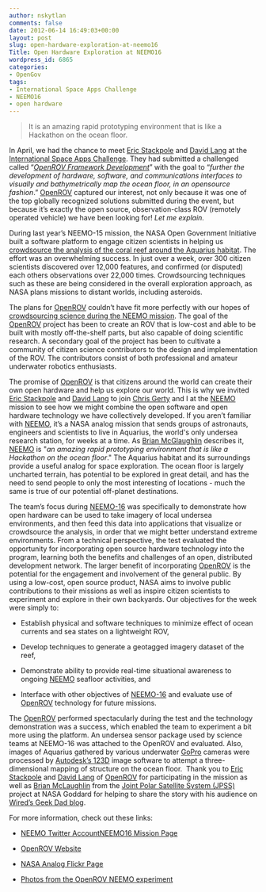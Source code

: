 ```yaml
---
author: nskytlan
comments: false
date: 2012-06-14 16:49:03+00:00
layout: post
slug: open-hardware-exploration-at-neemo16
Title: Open Hardware Exploration at NEEMO16
wordpress_id: 6865
categories:
- OpenGov
tags:
- International Space Apps Challenge
- NEEMO16
- open hardware
---
```


> It is an amazing rapid prototyping environment that is like a Hackathon on the ocean floor.





In April, we had the chance to meet [Eric Stackpole](http://twitter.com/#!/Eerrp) and [David Lang](http://twitter.com/#!/davidtlang) at the [International Space Apps Challenge](http://spaceappschallenge.org). They had submitted a challenged called “_[OpenROV Framework Development](http://spaceappschallenge.org/challenge/openrov-framework-development)_” with the goal to “_further the development of hardware, software, and communications interfaces to visually and bathymetrically map the ocean floor, in an opensource fashion_.” [OpenROV](http://openrov.com/) captured our interest, not only because it was one of the top globally recognized solutions submitted during the event, but because it’s exactly the open source, observation-class ROV (remotely operated vehicle) we have been looking for! _Let me explain._

During last year’s NEEMO-15 mission, the NASA Open Government Initiative built a software platform to engage citizen scientists in helping us [crowdsource the analysis of the coral reef around the Aquarius habitat](http://open.nasa.gov/blog/2011/11/01/a-standing-army-of-virtual-aquanauts ). The effort was an overwhelming success. In just over a week, over 300 citizen scientists discovered over 12,000 features, and confirmed (or disputed) each others observations over 22,000 times. Crowdsourcing techniques such as these are being considered in the overall exploration approach, as NASA plans missions to distant worlds, including asteroids.

The plans for [OpenROV](http://openrov.com/) couldn’t have fit more perfectly with our hopes of [crowdsourcing science during the NEEMO mission](http://open.nasa.gov/blog/2011/10/19/crowdsourcing-science-at-neemo-15/). The goal of the [OpenROV](http://openrov.com/) project has been to create an ROV that is low-cost and able to be built with mostly off-the-shelf parts, but also capable of doing scientific research. A secondary goal of the project has been to cultivate a community of citizen science contributors to the design and implementation of the ROV. The contributors consist of both professional and amateur underwater robotics enthusiasts.

The promise of [OpenROV](http://openrov.com/) is that citizens around the world can create their own open hardware and help us explore our world. This is why we invited [Eric Stackpole](http://twitter.com/#!/Eerrp) and [David Lang](http://twitter.com/#!/davidtlang) to join [Chris Gerty](http://www.twitter.com/gerty) and I at the [NEEMO](http://www.nasa.gov/mission_pages/NEEMO/index.html) mission to see how we might combine the open software and open hardware technology we have collectively developed. If you aren’t familiar with [NEEMO](http://www.nasa.gov/mission_pages/NEEMO/index.html), it’s a NASA analog mission that sends groups of astronauts, engineers and scientists to live in Aquarius, the world's only undersea research station, for weeks at a time. As [Brian McGlaughlin](http://www.wired.com/geekdad/author/bjmclaughlin/) describes it, [NEEMO](http://www.nasa.gov/mission_pages/NEEMO/index.html) is "_an amazing rapid prototyping environment that is like a Hackathon on the ocean floor_." The Aquarius habitat and its surroundings provide a useful analog for space exploration. The ocean floor is largely uncharted terrain, has potential to be explored in great detail, and has the need to send people to only the most interesting of locations - much the same is true of our potential off-planet destinations.

The team’s focus during [NEEMO-16](http://www.nasa.gov/mission_pages/NEEMO/index.html) was specifically to demonstrate how open hardware can be used to take imagery of local undersea environments, and then feed this data into applications that visualize or crowdsource the analysis, in order that we might better understand extreme environments. From a technical perspective, the test evaluated the opportunity for incorporating open source hardware technology into the program, learning both the benefits and challenges of an open, distributed development network. The larger benefit of incorporating [OpenROV](http://openrov.com/) is the potential for the engagement and involvement of the general public. By using a low-cost, open source product, NASA aims to involve public contributions to their missions as well as inspire citizen scientists to experiment and explore in their own backyards. Our objectives for the week were simply to:



	
  * Establish physical and software techniques to minimize effect of ocean currents and sea states on a lightweight ROV,

	
  * Develop techniques to generate a geotagged imagery dataset of the reef,

	
  * Demonstrate ability to provide real-time situational awareness to ongoing [NEEMO](http://www.nasa.gov/mission_pages/NEEMO/index.html) seafloor activities, and

	
  * Interface with other objectives of [NEEMO-16](http://www.nasa.gov/mission_pages/NEEMO/index.html) and evaluate use of [OpenROV](http://openrov.com/) technology for future missions.


The [OpenROV](http://openrov.com/) performed spectacularly during the test and the technology demonstration was a success, which enabled the team to experiment a bit more using the platform. An undersea sensor package used by science teams at NEEMO-16 was attached to the OpenROV and evaluated. Also, images of Aquarius gathered by various underwater [GoPro](http://gopro.com/) cameras were processed by [Autodesk’s 123D](http://www.123dapp.com/) image software to attempt a three-dimensional mapping of structure on the ocean floor.  Thank you to [Eric Stackpole](http://twitter.com/#!/Eerrp) and [David Lang](http://twitter.com/#!/davidtlang) of [OpenROV](http://www.openrov.com) for participating in the mission as well as [Brian McLaughlin](http://www.wired.com/geekdad/author/bjmclaughlin/) from the [Joint Polar Satellite System (JPSS)](http://www.nesdis.noaa.gov/jpss/) project at NASA Goddard for helping to share the story with his audience on [Wired’s Geek Dad blog](http://twitter.com/wiredgeekdad).



For more information, check out these links:



	
  * [NEEMO Twitter Account](https://twitter.com/#!/NASA_NEEMO)[NEEMO16 Mission Page](http://www.nasa.gov/mission_pages/NEEMO/index.html)

	
  * [OpenROV Website](http://openrov.com/)

	
  * [NASA Analog Flickr Page](http://www.flickr.com/photos/40054892@N06/)

	
  * [Photos from the OpenROV NEEMO experiment](http://www.flickr.com/photos/spaceappschallenge/sets/72157630065411827/)



